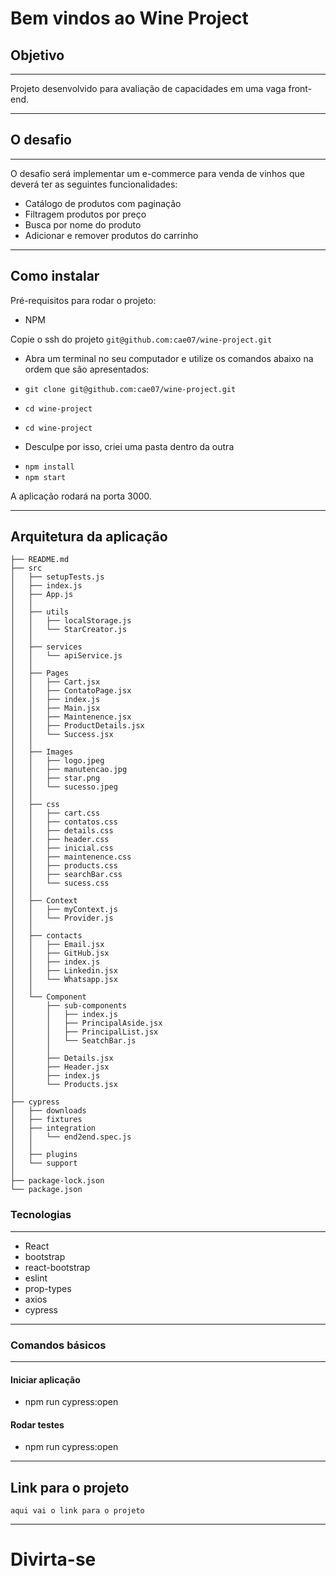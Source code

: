 # Bem vindos ao Wine Project

## Objetivo

---

Projeto desenvolvido para avaliação de capacidades em uma vaga front-end.

---

## O desafio

---

O desafio será implementar um e-commerce para venda de vinhos que deverá ter as seguintes funcionalidades:

 * Catálogo de produtos com paginação
 * Filtragem produtos por preço
 * Busca por nome do produto
 * Adicionar e remover produtos do carrinho

---


## Como instalar

Pré-requisitos para rodar o projeto:
- NPM

Copie o ssh do projeto `git@github.com:cae07/wine-project.git`

* Abra um terminal no seu computador e utilize os comandos abaixo na ordem que são apresentados:

* `git clone git@github.com:cae07/wine-project.git`
* `cd wine-project`
* `cd wine-project`
- Desculpe por isso, criei uma pasta dentro da outra
* `npm install`
* `npm start`

A aplicação rodará na porta 3000.

---

## Arquitetura da aplicação

```
├── README.md
├── src
│   ├── setupTests.js
│   ├── index.js
│   ├── App.js
│   │
│   ├── utils
│   │   ├── localStorage.js
│   │   └── StarCreator.js
│   │
│   ├── services
│   │   └── apiService.js
│   │
│   ├── Pages
│   │   ├── Cart.jsx
│   │   ├── ContatoPage.jsx
│   │   ├── index.js
│   │   ├── Main.jsx
│   │   ├── Maintenence.jsx
│   │   ├── ProductDetails.jsx
│   │   └── Success.jsx
│   │
│   ├── Images
│   │   ├── logo.jpeg
│   │   ├── manutencao.jpg
│   │   ├── star.png
│   │   └── sucesso.jpeg
│   │
│   ├── css
│   │   ├── cart.css
│   │   ├── contatos.css
│   │   ├── details.css
│   │   ├── header.css
│   │   ├── inicial.css
│   │   ├── maintenence.css
│   │   ├── products.css
│   │   ├── searchBar.css
│   │   └── sucess.css
│   │
│   ├── Context
│   │   ├── myContext.js
│   │   └── Provider.js
│   │
│   ├── contacts
│   │   ├── Email.jsx
│   │   ├── GitHub.jsx
│   │   ├── index.js
│   │   ├── Linkedin.jsx
│   │   └── Whatsapp.jsx
│   │
│   └── Component
│       ├── sub-components
│       │   ├── index.js
│       │   ├── PrincipalAside.jsx
│       │   ├── PrincipalList.jsx
│       │   └── SeatchBar.js
│       │
│       ├── Details.jsx
│       ├── Header.jsx
│       ├── index.js
│       └── Products.jsx
│
├── cypress
│   ├── downloads
│   ├── fixtures
│   ├── integration
│   │   └── end2end.spec.js 
│   │
│   ├── plugins
│   └── support
│
├── package-lock.json
└── package.json

```

### Tecnologias

---

* React
* bootstrap
* react-bootstrap
* eslint
* prop-types
* axios
* cypress

---

### Comandos básicos

---

#### Iniciar aplicação
- npm run cypress:open

#### Rodar testes
- npm run cypress:open

---

## Link para o projeto

`aqui vai o link para o projeto`

---

# Divirta-se
